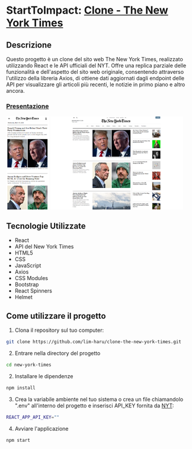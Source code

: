 # StartToImpact: [Clone - The New York Times](https://lim-haru.github.io/new-york-times-clone)
## Descrizione
Questo progetto è un clone del sito web The New York Times, realizzato utilizzando React e le API ufficiali del NYT. Offre una replica parziale delle funzionalità e dell'aspetto del sito web originale, consentendo attraverso l'utilizzo della libreria Axios, di ottiene dati aggiornati dagli endpoint delle API per visualizzare gli articoli più recenti, le notizie in primo piano e altro ancora.

### [Presentazione](https://www.canva.com/design/DAF_Z4mQXmI/DRJTGWNLtL-S69XWyK8BNQ/view?utm_content=DAF_Z4mQXmI&utm_campaign=designshare&utm_medium=link&utm_source=editor)

<img width="23%" src="./github/image/homeMobile.png"> <img width="71%" src="./github/image/home.png">

## Tecnologie Utilizzate
- React
- API del New York Times
- HTML5
- CSS
- JavaScript
- Axios
- CSS Modules
- Bootstrap
- React Spinners
- Helmet

## Come utilizzare il progetto
1. Clona il repository sul tuo computer:
  ```bash
  git clone https://github.com/lim-haru/clone-the-new-york-times.git
  ```

2. Entrare nella directory del progetto
  ```bash
  cd new-york-times
  ```

2. Installare le dipendenze
  ```bash
  npm install
  ```

3. Crea la variabile ambiente nel tuo sistema o crea un file chiamandolo ".env" all'interno del progetto e inserisci API_KEY fornita da [NYT](https://developer.nytimes.com):
  ```bash
  REACT_APP_API_KEY=""
  ```

4. Avviare l'applicazione
  ```bash
  npm start
  ```